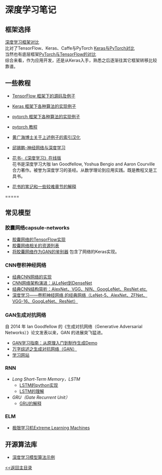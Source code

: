 # 深度学习笔记
## 框架选择
[深度学习框架对比](https://zhuanlan.zhihu.com/p/61576496)  
比对了TensorFlow、Keras、Caffe与PyTorch
[Keras与PyTorch对比](https://zhuanlan.zhihu.com/p/70768836)  
当然也有底层框架[PyTorch与TensorFlow的对比](https://zhuanlan.zhihu.com/p/46225480)  
综合来看，作为应用开发，还是从Keras入手，熟悉之后逐渐往其它框架转移比较靠谱。
## 一些教程
* [TensorFlow 框架下的源码及例子](https://github.com/aymericdamien/TensorFlow-Examples)
* [Keras 框架下各种算法的实现例子](https://github.com/erhwenkuo/deep-learning-with-keras-notebooks)
* [pytorch 框架下各种算法的实现例子](https://github.com/yunjey/pytorch-tutorial)
* [pytorch 教程](https://github.com/MorvanZhou/PyTorch-Tutorial)
* [黄广海博士关于上述例子的索引汉化](https://zhuanlan.zhihu.com/p/51866340)
* [邱锡鹏-神经网络与深度学习](https://nndl.github.io/)
* [花书-《深度学习》在线版](http://www.deeplearningbook.org/)  
花书是深度学习大咖 Ian Goodfellow, Yoshua Bengio and Aaron Courville 合力著作。被誉为深度学习的圣经。从数学理论到应用实践。既是教程又是工具书。

* [花书的笔记和一些较难章节的解释](https://github.com/dalmia/Deep-Learning-Book-Chapter-Summaries)

=====

## 常见模型
### 胶囊网络capsule-networks
* [胶囊网络的TensorFlow实现](https://github.com/bourdakos1/capsule-networks)
* [胶囊网络相关的资源列表](https://github.com/sekwiatkowski/awesome-capsule-networks)
* [将胶囊网络作为GAN的鉴别器](https://github.com/gusgad/capsule-GAN)
包含了网络的Keras实现。

### CNN卷积神经网络
* [经典CNN网络的实现](https://github.com/BIGBALLON/CIFAR-ZOO)
* [CNN网络架构演进：从LeNet到DenseNet](https://www.cnblogs.com/skyfsm/p/8451834.html)
* [经典CNN结构简析：AlexNet、VGG、NIN、GoogLeNet、ResNet etc.](https://zhuanlan.zhihu.com/p/47391705)
* [深度学习——卷积神经网络 的经典网络（LeNet-5、AlexNet、ZFNet、VGG-16、GoogLeNet、ResNet）](https://blog.csdn.net/loveliuzz/article/details/79080194)


### GAN生成对抗网络
自 2014 年 Ian Goodfellow 的《生成对抗网络（Generative Adversarial Networks）》论文发表以来，GAN 的进展突飞猛进。
* [GAN学习指南：从原理入门到制作生成Demo](https://zhuanlan.zhihu.com/p/24767059)  
* [万字综述之生成对抗网络（GAN）](https://www.jiqizhixin.com/articles/2019-03-19-12)
* [学习网站](https://skymind.ai/wiki/generative-adversarial-network-gan)

### RNN
- *Long Short-Term Memory，LSTM*
  * [LSTM的python实现](https://github.com/nicodjimenez/lstm)
  * [LSTM的理解](https://www.cnblogs.com/wangduo/p/6773601.html)
- *GRU（Gate Recurrent Unit）*
  * [GRU的解释](https://zhuanlan.zhihu.com/p/32481747)
  
### ELM
* [极限学习机Extreme Learning Machines](https://www.ntu.edu.sg/home/egbhuang/index.html)  

## 开源算法库
* [深度学习模型算法示例](https://github.com/rasbt/deeplearning-models)

[<<返回主目录](../README.md)
